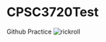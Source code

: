 # CPSC3720Test
Github Practice
![rickroll](https://user-images.githubusercontent.com/92001502/189374703-f78577fc-2c81-4102-9102-69750a6c22e6.jpg)
